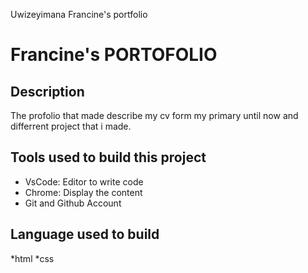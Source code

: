  Uwizeyimana Francine's  portfolio 
# Francine's PORTOFOLIO

## Description
The profolio that made describe my cv form my  primary until now and differrent project that i made.
## Tools used  to build this project
* VsCode: Editor to write code
* Chrome: Display the content
* Git and Github Account
## Language used to build 
*html
*css
